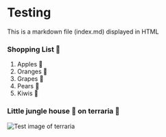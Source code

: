 # Testing 

This is a markdown file (index.md) displayed in HTML


### Shopping List 🛒

1. Apples 🍎
2. Oranges 🍊
3. Grapes 🍇
4. Pears 🍐
5. Kiwis 🥝




### Little jungle house 🏡 on terraria 🌲

![Test image of terraria](https://github.com/chengjia21/devopspage.github.io/blob/main/Assets/Screenshot%20(501).png)
